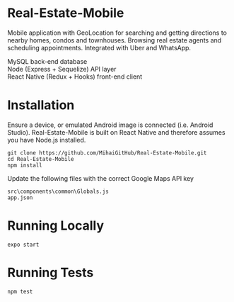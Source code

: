 # Real-Estate-Mobile

Mobile application with GeoLocation for searching and getting directions to nearby homes, condos and townhouses. Browsing real estate agents and scheduling appointments. Integrated with Uber and WhatsApp.

MySQL back-end database<br>
Node (Express + Sequelize) API layer<br>
React Native (Redux + Hooks) front-end client<br>

# Installation

Ensure a device, or emulated Android image is connected (i.e. Android Studio). Real-Estate-Mobile is built on React Native and therefore assumes you have Node.js installed.

`git clone https://github.com/MihaiGitHub/Real-Estate-Mobile.git`<BR>
`cd Real-Estate-Mobile`<br>
`npm install`

Update the following files with the correct Google Maps API key

`src\components\common\Globals.js`<br>
`app.json`

# Running Locally

`expo start`

# Running Tests

`npm test`

